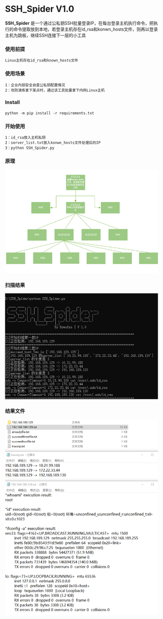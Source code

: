 # SSH_Spider V1.0 #

**SSH_Spider** 是一个通过公私钥SSH批量登录IP，在每台登录主机执行命令，把执行的命令提取放到本地，若登录主机存在id_rsa和konwn_hosts文件，则再以登录主机为跳板，继续SSH连接下一层的小工具

### 使用前提 ###

```
Linux主机存在id_rsa和known_hosts文件
```

### 使用场景 ###

```
1：企业内部安全自查公私钥配置情况
2：攻防演练拿下某点时，通过该工具批量拿下内网Linux主机
```

### Install ###

```
python -m pip install -r requirements.txt
```

### 开始使用 ###

```
1：id_rsa放入主机私钥
2：server_list.txt放入konwn_hosts文件处理后的IP
3：python SSH_Spider.py
```

### 原理 ###

![principle](./image/principle.jpg)

### 扫描结果 ###

![SSH_Spider](./image/SSH_Spider.jpg)

### 结果文件 ###

![Result_File](./image/Result_File.jpg)


